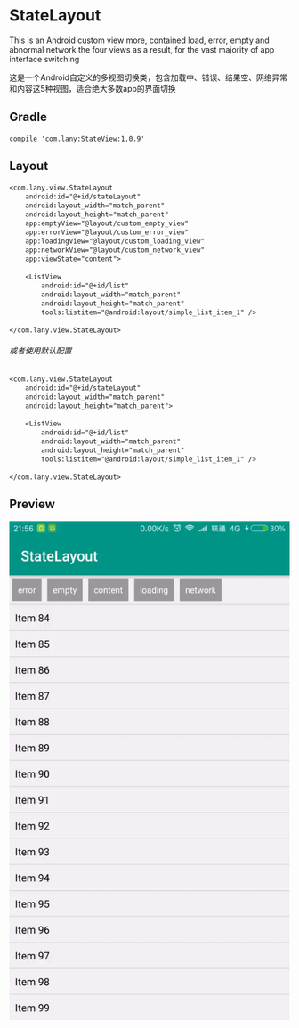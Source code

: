 # StateLayout
This is an Android custom view more, contained load, error, empty and abnormal network the four views as a result, for the vast majority of app interface switching

这是一个Android自定义的多视图切换类，包含加载中、错误、结果空、网络异常和内容这5种视图，适合绝大多数app的界面切换
## Gradle
    compile 'com.lany:StateView:1.0.9'
## Layout
    <com.lany.view.StateLayout
        android:id="@+id/stateLayout"
        android:layout_width="match_parent"
        android:layout_height="match_parent"
        app:emptyView="@layout/custom_empty_view"
        app:errorView="@layout/custom_error_view"
        app:loadingView="@layout/custom_loading_view"
        app:networkView="@layout/custom_network_view"
        app:viewState="content">

        <ListView
            android:id="@+id/list"
            android:layout_width="match_parent"
            android:layout_height="match_parent"
            tools:listitem="@android:layout/simple_list_item_1" />

    </com.lany.view.StateLayout>

###### 或者使用默认配置

    <com.lany.view.StateLayout
        android:id="@+id/stateLayout"
        android:layout_width="match_parent"
        android:layout_height="match_parent">

        <ListView
            android:id="@+id/list"
            android:layout_width="match_parent"
            android:layout_height="match_parent"
            tools:listitem="@android:layout/simple_list_item_1" />

    </com.lany.view.StateLayout>
## Preview
![image](https://github.com/lany192/MultiStateView/raw/master/preview/video.gif)
